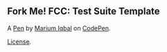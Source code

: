 Fork Me! FCC: Test Suite Template
---------------------------------


A [Pen](https://codepen.io/mariumiqbal/pen/pobbbQp) by [Marium Iqbal](https://codepen.io/mariumiqbal) on [CodePen](https://codepen.io).

[License](https://codepen.io/mariumiqbal/pen/pobbbQp/license).